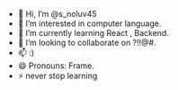 - 👋 Hi, I’m @s_noluv45
- 👀 I’m interested in computer language.
- 🌱 I’m currently learning React , Backend.
- 💞️ I’m looking to collaborate on ?!!@#.
- 📫 :)
- 😄 Pronouns: Frame.
- ⚡ never stop learning

<!---
Solrawit/Solrawit is a ✨ special ✨ repository because its `README.md` (this file) appears on your GitHub profile.
You can click the Preview link to take a look at your changes.
--->
